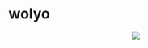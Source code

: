 # wolyo
<div align="center">
    <a href="https://discord.com/users/810161653756198933" title="Discord Profile"><img src="https://lanyard-profile-readme.vercel.app/api/810161653756198933"></a>
</div>
